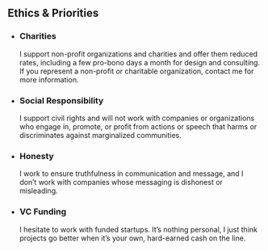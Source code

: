 <div markdown="1">  

<h2><span data-aos="blank-out" data-aos-duration="0" data-aos-delay="400">Ethics &amp; Priorities</span></h2>

<ul class="columns columns-2">  

<li class="ethics-section" id="charities" markdown="1">  

<h3><span data-aos="fade-up" markdown="1">Charities</span></h3>  
<span markdown="1" data-aos="fade-in">
I support non-profit organizations and charities and offer them reduced rates, including a few pro-bono days a month for design and consulting. If you represent a non-profit or charitable organization, contact me for more information.  
</span>

</li>
<li class="ethics-section" id="social-responsibility" markdown="1">  

<h3><span data-aos="fade-up" markdown="1">Social&nbsp;Responsibility</span></h3>  
<span markdown="1" data-aos="fade-in">
I support civil rights and will not work with companies or organizations who engage in, promote, or profit from actions or speech that harms or discriminates against marginalized communities.  
</span>

</li>
<li class="ethics-section" id="honesty" markdown="1">  

<h3><span data-aos="fade-up" markdown="1">Honesty</span></h3>  
<span markdown="1" data-aos="fade-in">
I work to ensure truthfulness in communication and message, and I don’t work with companies whose messaging is dishonest or misleading.  
</span>

</li>
<li class="ethics-section" id="vc-funding" markdown="1">  

<h3><span data-aos="fade-up" markdown="1">VC&nbsp;Funding</span></h3>  
<span markdown="1" data-aos="fade-in">
I hesitate to work with funded startups. It’s nothing personal, I just think projects go better when it’s your own, hard-earned cash on the line.
</span>

</li>
</ul>
</div>
